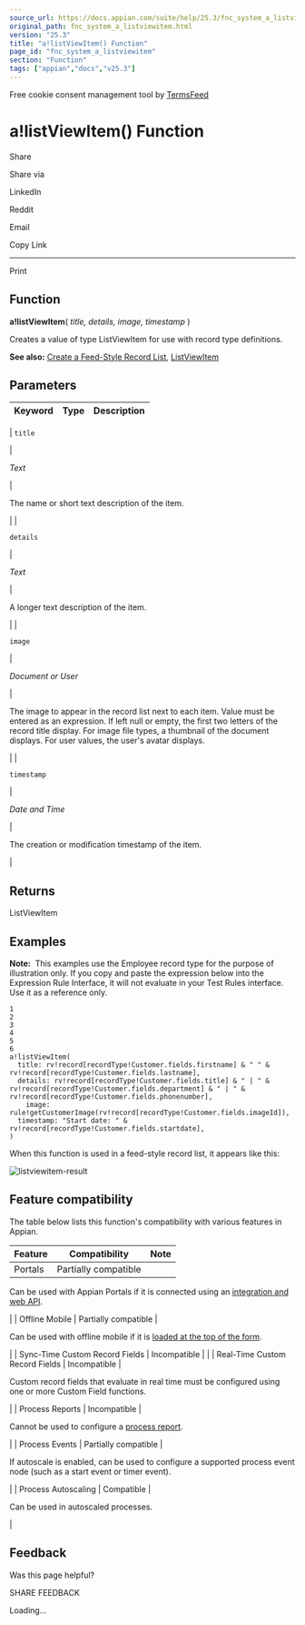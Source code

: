 ```yaml
---
source_url: https://docs.appian.com/suite/help/25.3/fnc_system_a_listviewitem.html
original_path: fnc_system_a_listviewitem.html
version: "25.3"
title: "a!listViewItem() Function"
page_id: "fnc_system_a_listviewitem"
section: "Function"
tags: ["appian","docs","v25.3"]
---
```



Free cookie consent management tool by [TermsFeed](https://www.termsfeed.com/)

# a!listViewItem() Function

Share

Share via

LinkedIn

Reddit

Email

Copy Link

* * *

Print

## Function

**a!listViewItem**( _title, details, image, timestamp_ )

Creates a value of type ListViewItem for use with record type definitions.

**See also:** [Create a Feed-Style Record List](record-list.html#feed-style-record-list), [ListViewItem](Appian_Data_Types.html#listviewitem)

## Parameters

| Keyword | Type | Description |
| --- | --- | --- |
|
`title`

 |

_Text_

 |

The name or short text description of the item.

 |
|

`details`

 |

_Text_

 |

A longer text description of the item.

 |
|

`image`

 |

_Document or User_

 |

The image to appear in the record list next to each item. Value must be entered as an expression. If left null or empty, the first two letters of the record title display. For image file types, a thumbnail of the document displays. For user values, the user's avatar displays.

 |
|

`timestamp`

 |

_Date and Time_

 |

The creation or modification timestamp of the item.

 |

## Returns

ListViewItem

## Examples

**Note:**  This examples use the Employee record type for the purpose of illustration only. If you copy and paste the expression below into the Expression Rule Interface, it will not evaluate in your Test Rules interface. Use it as a reference only.

```
1
2
3
4
5
6
a!listViewItem(
  title: rv!record[recordType!Customer.fields.firstname] & " " & rv!record[recordType!Customer.fields.lastname],
  details: rv!record[recordType!Customer.fields.title] & " | " & rv!record[recordType!Customer.fields.department] & " | " & rv!record[recordType!Customer.fields.phonenumber],
    image: rule!getCustomerImage(rv!record[recordType!Customer.fields.imageId]),
  timestamp: "Start date: " & rv!record[recordType!Customer.fields.startdate],
)
```

When this function is used in a feed-style record list, it appears like this:

![listviewitem-result](images/listviewitem-result.png)

## Feature compatibility

The table below lists this function's compatibility with various features in Appian.

| Feature | Compatibility | Note |
| --- | --- | --- |
| Portals | Partially compatible |
Can be used with Appian Portals if it is connected using an [integration and web API](portals-design.html#using-partially-compatible-functions-and-objects-in-a-portal).

 |
| Offline Mobile | Partially compatible |

Can be used with offline mobile if it is [loaded at the top of the form](offline-mobile-design-best-practices.html#working-with-partially-compatible-functions).

 |
| Sync-Time Custom Record Fields | Incompatible |  |
| Real-Time Custom Record Fields | Incompatible |

Custom record fields that evaluate in real time must be configured using one or more Custom Field functions.

 |
| Process Reports | Incompatible |

Cannot be used to configure a [process report](Process_Reports.html).

 |
| Process Events | Partially compatible |

If autoscale is enabled, can be used to configure a supported process event node (such as a start event or timer event).

 |
| Process Autoscaling | Compatible |

Can be used in autoscaled processes.

 |

## Feedback

Was this page helpful?

SHARE FEEDBACK

Loading...